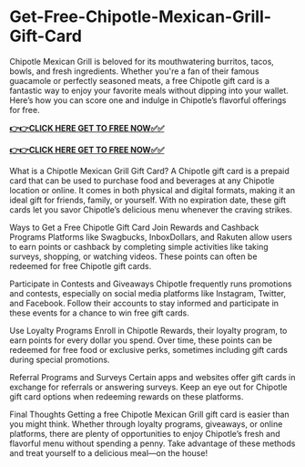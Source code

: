 # Get-Free-Chipotle-Mexican-Grill-Gift-Card

Chipotle Mexican Grill is beloved for its mouthwatering burritos, tacos, bowls, and fresh ingredients. Whether you're a fan of their famous guacamole or perfectly seasoned meats, a free Chipotle gift card is a fantastic way to enjoy your favorite meals without dipping into your wallet. Here’s how you can score one and indulge in Chipotle’s flavorful offerings for free.

[**👉👉CLICK HERE GET TO FREE NOW✅✅**](https://free-gift-card.raj-solution.com/958f890)

[**👉👉CLICK HERE GET TO FREE NOW✅✅**](https://free-gift-card.raj-solution.com/958f890)

What is a Chipotle Mexican Grill Gift Card?
A Chipotle gift card is a prepaid card that can be used to purchase food and beverages at any Chipotle location or online. It comes in both physical and digital formats, making it an ideal gift for friends, family, or yourself. With no expiration date, these gift cards let you savor Chipotle’s delicious menu whenever the craving strikes.

Ways to Get a Free Chipotle Gift Card
Join Rewards and Cashback Programs
Platforms like Swagbucks, InboxDollars, and Rakuten allow users to earn points or cashback by completing simple activities like taking surveys, shopping, or watching videos. These points can often be redeemed for free Chipotle gift cards.

Participate in Contests and Giveaways
Chipotle frequently runs promotions and contests, especially on social media platforms like Instagram, Twitter, and Facebook. Follow their accounts to stay informed and participate in these events for a chance to win free gift cards.

Use Loyalty Programs
Enroll in Chipotle Rewards, their loyalty program, to earn points for every dollar you spend. Over time, these points can be redeemed for free food or exclusive perks, sometimes including gift cards during special promotions.

Referral Programs and Surveys
Certain apps and websites offer gift cards in exchange for referrals or answering surveys. Keep an eye out for Chipotle gift card options when redeeming rewards on these platforms.

Final Thoughts
Getting a free Chipotle Mexican Grill gift card is easier than you might think. Whether through loyalty programs, giveaways, or online platforms, there are plenty of opportunities to enjoy Chipotle’s fresh and flavorful menu without spending a penny. Take advantage of these methods and treat yourself to a delicious meal—on the house!
